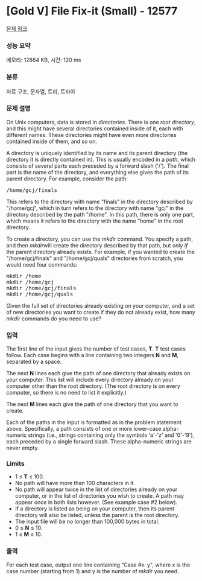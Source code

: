 # [Gold V] File Fix-it (Small) - 12577 

[문제 링크](https://www.acmicpc.net/problem/12577) 

### 성능 요약

메모리: 12864 KB, 시간: 120 ms

### 분류

자료 구조, 문자열, 트리, 트라이

### 문제 설명

<p>On Unix computers, data is stored in <em>directories</em>. There is one <em>root directory</em>, and this might have several directories contained inside of it, each with different names. These directories might have even more directories contained inside of them, and so on.</p>

<p>A directory is uniquely identified by its name and its parent directory (the directory it is directly contained in). This is usually encoded in a <em>path</em>, which consists of several parts each preceded by a forward slash ('/'). The final part is the name of the directory, and everything else gives the path of its parent directory. For example, consider the path:</p>

<pre>/home/gcj/finals
</pre>

<p>This refers to the directory with name "finals" in the directory described by "/home/gcj", which in turn refers to the directory with name "gcj" in the directory described by the path "/home". In this path, there is only one part, which means it refers to the directory with the name "home" in the root directory.</p>

<p>To create a directory, you can use the <em>mkdir</em> command. You specify a path, and then <em>mkdir</em>will create the directory described by that path, but <em>only if</em> the parent directory already exists. For example, if you wanted to create the "/home/gcj/finals" and "/home/gcj/quals" directories from scratch, you would need four commands:</p>

<pre>mkdir /home
mkdir /home/gcj
mkdir /home/gcj/finals
mkdir /home/gcj/quals</pre>

<p>Given the full set of directories already existing on your computer, and a set of new directories you want to create if they do not already exist, how many <em>mkdir</em> commands do you need to use?</p>

### 입력 

 <p>The first line of the input gives the number of test cases, <strong>T</strong>. <strong>T</strong> test cases follow. Each case begins with a line containing two integers <strong>N</strong> and <strong>M</strong>, separated by a space.</p>

<p>The next <strong>N</strong> lines each give the path of one directory that already exists on your computer. This list will include every directory already on your computer other than the root directory. (The root directory is on every computer, so there is no need to list it explicitly.)</p>

<p>The next <strong>M</strong> lines each give the path of one directory that you want to create.</p>

<p>Each of the paths in the input is formatted as in the problem statement above. Specifically, a path consists of one or more lower-case alpha-numeric strings (i.e., strings containing only the symbols 'a'-'z' and '0'-'9'), each preceded by a single forward slash. These alpha-numeric strings are never empty.</p>

<h3>Limits</h3>

<ul>
	<li>1 ≤ <strong>T</strong> ≤ 100.</li>
	<li>No path will have more than 100 characters in it.</li>
	<li>No path will appear twice in the list of directories already on your computer, or in the list of directories you wish to create. A path may appear once in both lists however. (See example case #2 below).</li>
	<li>If a directory is listed as being on your computer, then its parent directory will also be listed, unless the parent is the root directory.</li>
	<li>The input file will be no longer than 100,000 bytes in total.</li>
	<li>0 ≤ <strong>N</strong> ≤ 10.</li>
	<li>1 ≤ <strong>M</strong> ≤ 10.</li>
</ul>

### 출력 

 <p>For each test case, output one line containing "Case #x: y", where x is the case number (starting from 1) and y is the number of <em>mkdir</em> you need.</p>

